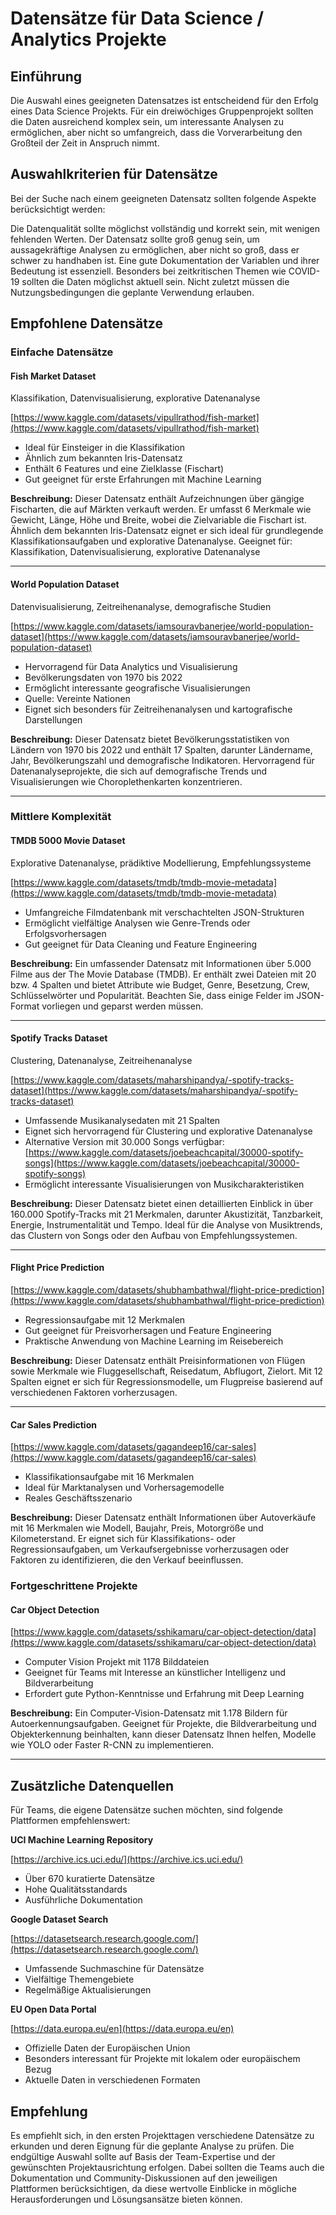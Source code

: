 # Datensätze für Data Science / Analytics Projekte

## Einführung
Die Auswahl eines geeigneten Datensatzes ist entscheidend für den Erfolg eines Data Science Projekts. Für ein dreiwöchiges Gruppenprojekt sollten die Daten ausreichend komplex sein, um interessante Analysen zu ermöglichen, aber nicht so umfangreich, dass die Vorverarbeitung den Großteil der Zeit in Anspruch nimmt.

## Auswahlkriterien für Datensätze
Bei der Suche nach einem geeigneten Datensatz sollten folgende Aspekte berücksichtigt werden:

Die Datenqualität sollte möglichst vollständig und korrekt sein, mit wenigen fehlenden Werten. Der Datensatz sollte groß genug sein, um aussagekräftige Analysen zu ermöglichen, aber nicht so groß, dass er schwer zu handhaben ist. Eine gute Dokumentation der Variablen und ihrer Bedeutung ist essenziell. Besonders bei zeitkritischen Themen wie COVID-19 sollten die Daten möglichst aktuell sein. Nicht zuletzt müssen die Nutzungsbedingungen die geplante Verwendung erlauben.

## Empfohlene Datensätze

### Einfache Datensätze

#### **Fish Market Dataset**

Klassifikation, Datenvisualisierung, explorative Datenanalyse

[https://www.kaggle.com/datasets/vipullrathod/fish-market](https://www.kaggle.com/datasets/vipullrathod/fish-market)
- Ideal für Einsteiger in die Klassifikation
- Ähnlich zum bekannten Iris-Datensatz
- Enthält 6 Features und eine Zielklasse (Fischart)
- Gut geeignet für erste Erfahrungen mit Machine Learning

**Beschreibung:** Dieser Datensatz enthält Aufzeichnungen über gängige Fischarten, die auf Märkten verkauft werden. Er umfasst 6 Merkmale wie Gewicht, Länge, Höhe und Breite, wobei die Zielvariable die Fischart ist. Ähnlich dem bekannten Iris-Datensatz eignet er sich ideal für grundlegende Klassifikationsaufgaben und explorative Datenanalyse.
Geeignet für: Klassifikation, Datenvisualisierung, explorative Datenanalyse

---

#### **World Population Dataset**

Datenvisualisierung, Zeitreihenanalyse, demografische Studien

[https://www.kaggle.com/datasets/iamsouravbanerjee/world-population-dataset](https://www.kaggle.com/datasets/iamsouravbanerjee/world-population-dataset)
- Hervorragend für Data Analytics und Visualisierung
- Bevölkerungsdaten von 1970 bis 2022
- Ermöglicht interessante geografische Visualisierungen
- Quelle: Vereinte Nationen
- Eignet sich besonders für Zeitreihenanalysen und kartografische Darstellungen

**Beschreibung:** Dieser Datensatz bietet Bevölkerungsstatistiken von Ländern von 1970 bis 2022 und enthält 17 Spalten, darunter Ländername, Jahr, Bevölkerungszahl und demografische Indikatoren. Hervorragend für Datenanalyseprojekte, die sich auf demografische Trends und Visualisierungen wie Choroplethenkarten konzentrieren.

---

### Mittlere Komplexität

#### **TMDB 5000 Movie Dataset**

Explorative Datenanalyse, prädiktive Modellierung, Empfehlungssysteme

[https://www.kaggle.com/datasets/tmdb/tmdb-movie-metadata](https://www.kaggle.com/datasets/tmdb/tmdb-movie-metadata)
- Umfangreiche Filmdatenbank mit verschachtelten JSON-Strukturen
- Ermöglicht vielfältige Analysen wie Genre-Trends oder Erfolgsvorhersagen
- Gut geeignet für Data Cleaning und Feature Engineering

**Beschreibung:** Ein umfassender Datensatz mit Informationen über 5.000 Filme aus der The Movie Database (TMDB). Er enthält zwei Dateien mit 20 bzw. 4 Spalten und bietet Attribute wie Budget, Genre, Besetzung, Crew, Schlüsselwörter und Popularität. Beachten Sie, dass einige Felder im JSON-Format vorliegen und geparst werden müssen.

---

#### **Spotify Tracks Dataset**

Clustering, Datenanalyse, Zeitreihenanalyse

[https://www.kaggle.com/datasets/maharshipandya/-spotify-tracks-dataset](https://www.kaggle.com/datasets/maharshipandya/-spotify-tracks-dataset)
- Umfassende Musikanalysedaten mit 21 Spalten
- Eignet sich hervorragend für Clustering und explorative Datenanalyse
- Alternative Version mit 30.000 Songs verfügbar: [https://www.kaggle.com/datasets/joebeachcapital/30000-spotify-songs](https://www.kaggle.com/datasets/joebeachcapital/30000-spotify-songs)
- Ermöglicht interessante Visualisierungen von Musikcharakteristiken

**Beschreibung:** Dieser Datensatz bietet einen detaillierten Einblick in über 160.000 Spotify-Tracks mit 21 Merkmalen, darunter Akustizität, Tanzbarkeit, Energie, Instrumentalität und Tempo. Ideal für die Analyse von Musiktrends, das Clustern von Songs oder den Aufbau von Empfehlungssystemen.

---


#### **Flight Price Prediction**

[https://www.kaggle.com/datasets/shubhambathwal/flight-price-prediction](https://www.kaggle.com/datasets/shubhambathwal/flight-price-prediction)
- Regressionsaufgabe mit 12 Merkmalen
- Gut geeignet für Preisvorhersagen und Feature Engineering
- Praktische Anwendung von Machine Learning im Reisebereich

**Beschreibung:** Dieser Datensatz enthält Preisinformationen von Flügen sowie Merkmale wie Fluggesellschaft, Reisedatum, Abflugort, Zielort. Mit 12 Spalten eignet er sich für Regressionsmodelle, um Flugpreise basierend auf verschiedenen Faktoren vorherzusagen.

---

#### **Car Sales Prediction**

[https://www.kaggle.com/datasets/gagandeep16/car-sales](https://www.kaggle.com/datasets/gagandeep16/car-sales)
- Klassifikationsaufgabe mit 16 Merkmalen
- Ideal für Marktanalysen und Vorhersagemodelle
- Reales Geschäftsszenario

**Beschreibung:** Dieser Datensatz enthält Informationen über Autoverkäufe mit 16 Merkmalen wie Modell, Baujahr, Preis, Motorgröße und Kilometerstand. Er eignet sich für Klassifikations- oder Regressionsaufgaben, um Verkaufsergebnisse vorherzusagen oder Faktoren zu identifizieren, die den Verkauf beeinflussen.

### Fortgeschrittene Projekte

#### **Car Object Detection**

[https://www.kaggle.com/datasets/sshikamaru/car-object-detection/data](https://www.kaggle.com/datasets/sshikamaru/car-object-detection/data)
- Computer Vision Projekt mit 1178 Bilddateien
- Geeignet für Teams mit Interesse an künstlicher Intelligenz und Bildverarbeitung
- Erfordert gute Python-Kenntnisse und Erfahrung mit Deep Learning

**Beschreibung:** Ein Computer-Vision-Datensatz mit 1.178 Bildern für Autoerkennungsaufgaben. Geeignet für Projekte, die Bildverarbeitung und Objekterkennung beinhalten, kann dieser Datensatz Ihnen helfen, Modelle wie YOLO oder Faster R-CNN zu implementieren.

---

## Zusätzliche Datenquellen

Für Teams, die eigene Datensätze suchen möchten, sind folgende Plattformen empfehlenswert:

**UCI Machine Learning Repository**

[https://archive.ics.uci.edu/](https://archive.ics.uci.edu/)
- Über 670 kuratierte Datensätze
- Hohe Qualitätsstandards
- Ausführliche Dokumentation

**Google Dataset Search**

[https://datasetsearch.research.google.com/](https://datasetsearch.research.google.com/)
- Umfassende Suchmaschine für Datensätze
- Vielfältige Themengebiete
- Regelmäßige Aktualisierungen

**EU Open Data Portal**

[https://data.europa.eu/en](https://data.europa.eu/en)
- Offizielle Daten der Europäischen Union
- Besonders interessant für Projekte mit lokalem oder europäischem Bezug
- Aktuelle Daten in verschiedenen Formaten

## Empfehlung
Es empfiehlt sich, in den ersten Projekttagen verschiedene Datensätze zu erkunden und deren Eignung für die geplante Analyse zu prüfen. Die endgültige Auswahl sollte auf Basis der Team-Expertise und der gewünschten Projektausrichtung erfolgen. Dabei sollten die Teams auch die Dokumentation und Community-Diskussionen auf den jeweiligen Plattformen berücksichtigen, da diese wertvolle Einblicke in mögliche Herausforderungen und Lösungsansätze bieten können.